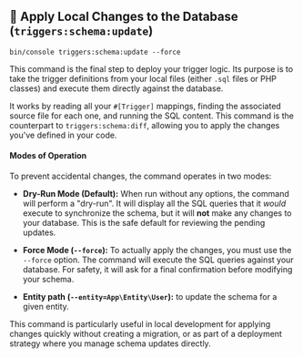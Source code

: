 ## 🚀 Apply Local Changes to the Database (`triggers:schema:update`)

```
bin/console triggers:schema:update --force
```

This command is the final step to deploy your trigger logic. Its purpose is to take the trigger definitions from your local files (either `.sql` files or PHP classes) and execute them directly against the database.

It works by reading all your `#[Trigger]` mappings, finding the associated source file for each one, and running the SQL content. This command is the counterpart to `triggers:schema:diff`, allowing you to apply the changes you've defined in your code.

#### Modes of Operation

To prevent accidental changes, the command operates in two modes:

* **Dry-Run Mode (Default):** When run without any options, the command will perform a "dry-run". It will display all the SQL queries that it *would* execute to synchronize the schema, but it will **not** make any changes to your database. This is the safe default for reviewing the pending updates.

* **Force Mode (`--force`):** To actually apply the changes, you must use the `--force` option. The command will execute the SQL queries against your database. For safety, it will ask for a final confirmation before modifying your schema.
* **Entity path (`--entity=App\Entity\User`):** to update the schema for a given entity.

This command is particularly useful in local development for applying changes quickly without creating a migration, or as part of a deployment strategy where you manage schema updates directly.
